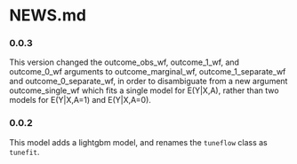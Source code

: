 NEWS.md
=====



### 0.0.3

This version changed the outcome_obs_wf, outcome_1_wf, and outcome_0_wf arguments to outcome_marginal_wf, outcome_1_separate_wf  and
outcome_0_separate_wf, in order to disambiguate from a new argument 
outcome_single_wf which fits a single model for E(Y|X,A), rather than
two models for E(Y|X,A=1) and E(Y|X,A=0).

### 0.0.2

This model adds a lightgbm model, and renames the `tuneflow` class as `tunefit`.

